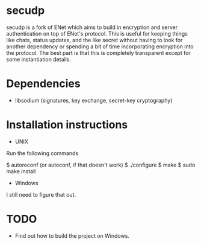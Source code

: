 # secudp

secudp is a fork of ENet which aims to build
in encryption and server authentication on 
top of ENet's protocol. This is useful for keeping
things like chats, status updates, and the like
secret without having to look for another dependency
or spending a bit of time incorporating encryption
into the protocol. The best part is that this is
completely transparent except for some instantiation
details.

# Dependencies

* libsodium (signatures, key exchange, secret-key cryptography)

# Installation instructions

* UNIX

Run the following commands

$ autoreconf (or autoconf, if that doesn't work)
$ ./configure
$ make
$ sudo make install

* Windows

I still need to figure that out. 

# TODO

* Find out how to build the project on Windows.

